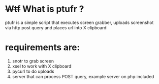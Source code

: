 ~~Wtf~~ What is ptufr ?
======================
ptufr is a simple script that executes screen grabber,
uploads screenshot via http post query and places url into X clipboard

requirements are:
=================
1. snotr to grab screen 
2. xsel to work with X clipboard
3. pycurl to do uploads
4. server that can process POST query, example server on php included


